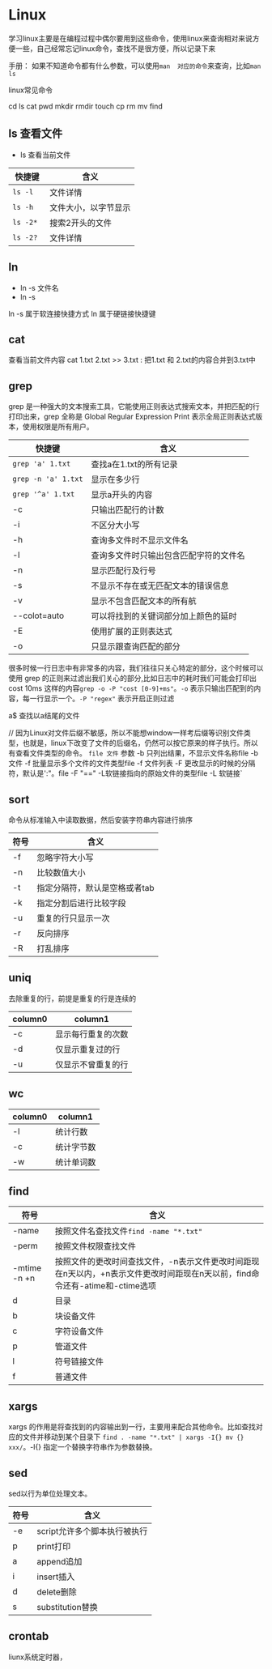 # Linux
学习linux主要是在编程过程中偶尔要用到这些命令，使用linux来查询相对来说方便一些，自己经常忘记linux命令，查找不是很方便，所以记录下来

手册： 如果不知道命令都有什么参数，可以使用`man  对应的命令`来查询，比如`man  ls`

linux常见命令

cd ls cat pwd  mkdir rmdir  touch  cp  rm mv find

## ls 查看文件
* ls  查看当前文件

|  快捷键   | 含义  |
|  ----  | ----  |
| `ls -l ` | 文件详情 |
| `ls -h ` | 文件大小，以字节显示 |
| `ls -2* ` | 搜索2开头的文件 |
| `ls -2?` | 文件详情 |

## ln
* ln -s 文件名
* ln -s

ln -s  属于软连接快捷方式
ln 属于硬链接快捷键

## cat
查看当前文件内容
cat 1.txt 2.txt >> 3.txt : 把1.txt  和 2.txt的内容合并到3.txt中

## grep
grep 是一种强大的文本搜索工具，它能使用正则表达式搜索文本，并把匹配的行打印出来，grep 全称是 Global Regular Expression Print 表示全局正则表达式版本，使用权限是所有用户。

  快捷键   | 含义  |
  ----  | ----  |
 `grep 'a' 1.txt` | 查找a在1.txt的所有记录 |
 `grep -n 'a' 1.txt` | 显示在多少行 |
 `grep '^a' 1.txt`  | 显示a开头的内容 |
-c | 只输出匹配行的计数
-i | 不区分大小写
-h | 查询多文件时不显示文件名
-l | 查询多文件时只输出包含匹配字符的文件名
-n | 显示匹配行及行号
-s | 不显示不存在或无匹配文本的错误信息
-v | 显示不包含匹配文本的所有航
--colot=auto | 可以将找到的关键词部分加上颜色的延时
-E  |   使用扩展的正则表达式
-o  |   只显示跟查询匹配的部分

很多时候一行日志中有非常多的内容，我们往往只关心特定的部分，这个时候可以使用 grep 的正则来过滤出我们关心的部分,比如日志中的耗时我们可能会打印出 cost 10ms 这样的内容`grep -o -P "cost [0-9]+ms"`。`-o` 表示只输出匹配到的内容，每一行显示一个。`-P "regex"` 表示开启正则过滤
  
a$ 查找以a结尾的文件

// 因为Linux对文件后缀不敏感，所以不能想window一样考后缀等识别文件类型，也就是，linux下改变了文件的后缀名，仍然可以按它原来的样子执行。所以有查看文件类型的命令。
`file 文件`
参数
 -b 只列出结果，不显示文件名称file -b 文件
 -f 批量显示多个文件的文件类型file -f 文件列表
 -F 更改显示的时候的分隔符，默认是':"。file -F "==" -L软链接指向的原始文件的类型file -L 软链接`

## sort
命令从标准输入中读取数据，然后安装字符串内容进行排序

符号 | 含义
------- | -------
-f | 忽略字符大小写
-n | 比较数值大小
-t | 指定分隔符，默认是空格或者tab
-k | 指定分割后进行比较字段
-u | 重复的行只显示一次
-r | 反向排序
-R | 打乱排序

## uniq
去除重复的行，前提是重复的行是连续的

column0 | column1
------- | -------
-c | 显示每行重复的次数
-d | 仅显示重复过的行
-u | 仅显示不曾重复的行


## wc

column0 | column1
------- | -------
-l | 统计行数
-c | 统计字节数
-w | 统计单词数

## find

符号 | 含义
------- | -------
-name | 按照文件名查找文件`find -name "*.txt"`
-perm | 按照文件权限查找文件
-mtime -n +n | 按照文件的更改时间查找文件，-n表示文件更改时间距现在n天以内，+n表示文件更改时间距现在n天以前，find命令还有-atime和-ctime选项
d | 目录
b | 块设备文件
c | 字符设备文件
p | 管道文件
l | 符号链接文件
f | 普通文件 | 

## xargs
xargs 的作用是将查找到的内容输出到一行，主要用来配合其他命令。比如查找对应的文件并移动到某个目录下
`find . -name "*.txt" | xargs -I{} mv {}  xxx/`。-I{} 指定一个替换字符串作为参数替换。

## sed
sed以行为单位处理文本。

符号 | 含义
------- | -------
-e  |   script允许多个脚本执行被执行
p | print打印
a | append追加
i | insert插入 | 
d | delete删除
s | substitution替换

## crontab
liunx系统定时器，